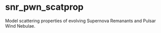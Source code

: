 # snr_pwn_scatprop
Model scattering properties of evolving Supernova Remanants and Pulsar Wind Nebulae.
